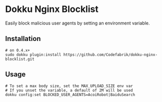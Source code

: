 # Dokku Nginx Blocklist

Easily block malicious user agents by setting an environment variable.

## Installation

```shell
# on 0.4.x+
sudo dokku plugin:install https://github.com/Codefabrik/dokku-nginx-blocklist.git
```

## Usage

```shell
# To set a max body size, set the MAX_UPLOAD_SIZE env var
# If you unset the variable, a default of 2M will be used
dokku config:set BLOCKED_USER_AGENTS=AcoiRobot|BaiduSearch
```
